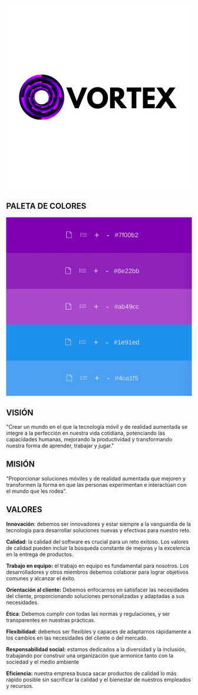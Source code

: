 
![Logo Vortex](https://raw.githubusercontent.com/EmilioPFematt/Vortex/main/Img/logo.png)


## PALETA DE COLORES
![Paleta Colores Vortex](https://raw.githubusercontent.com/EmilioPFematt/Vortex/main/Img/paleta.jpg)

## VISIÓN
"Crear un mundo en el que la tecnología móvil y de realidad aumentada se integre a la perfección en nuestra vida cotidiana, potenciando las capacidades humanas, mejorando la productividad y transformando nuestra forma de aprender, trabajar y jugar."

## MISIÓN
"Proporcionar soluciones móviles y de realidad aumentada que mejoren y transformen la forma en que las personas experimentan e interactúan con el mundo que les rodea".

## VALORES
**Innovación**: debemos ser innovadores y estar siempre a la vanguardia de la tecnología para desarrollar soluciones nuevas y efectivas para nuestro reto.

**Calidad**: la calidad del software es crucial para un reto exitoso. Los valores de calidad pueden incluir la búsqueda constante de mejoras y la excelencia en la entrega de productos.

**Trabajo en equipo:** el trabajo en equipo es fundamental para nosotros. Los desarrolladores y otros miembros debemos colaborar para lograr objetivos comunes y alcanzar el éxito.

**Orientación al cliente:**  Debemos enfocarnos en satisfacer las necesidades del cliente, proporcionando soluciones personalizadas y adaptadas a sus necesidades.

**Ética**: Debemos cumplir con todas las normas y regulaciones, y ser transparentes en nuestras prácticas.

**Flexibilidad:** debemos ser flexibles y capaces de adaptarnos rápidamente a los cambios en las necesidades del cliente o del mercado.

**Responsabilidad social:** estamos dedicados a la diversidad y la inclusión, trabajando por construir una organización que armonice tanto con la sociedad y el medio ambiente

**Eficiencia:** nuestra empresa busca sacar productos de calidad lo más rápido posible sin sacrificar la calidad y el bienestar de nuestros empleados y recursos.

